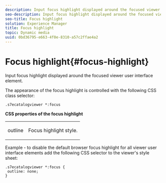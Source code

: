 ```yaml
---
description: Input focus highlight displayed around the focused viewer user interface element.
seo-description: Input focus highlight displayed around the focused viewer user interface element.
seo-title: Focus highlight
solution: Experience Manager
title: Focus highlight
topic: Dynamic media
uuid: 0bd36795-e663-4f0e-8310-a57c2ffae4a2
---
```


# Focus highlight{#focus-highlight}

Input focus highlight displayed around the focused viewer user interface element.

<!--<a id="section_E8B3D0BF9FF548F188F717D6EA65EC32"></a>-->

The appearance of the focus highlight is controlled with the following CSS class selector:

```
.s7ecatalogviewer *:focus
```

**CSS properties of the focus highlight**

<table id="table_C48C56E696304C9BAFEE71BA9EA9A174"> 
 <tbody> 
  <tr> 
   <td colname="col1"> <p> <span class="codeph"> outline </span> </p> </td> 
   <td colname="col2"> <p> Focus highlight style. </p> </td> 
  </tr> 
 </tbody> 
</table>

Example - to disable the default browser focus highlight for all viewer user interface elements add the following CSS selector to the viewer's style sheet:

```
.s7ecatalogviewer *:focus { 
 outline: none; 
}
```

